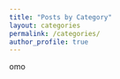 ```yaml
---
title: "Posts by Category"
layout: categories
permalink: /categories/
author_profile: true
---
```


omo

